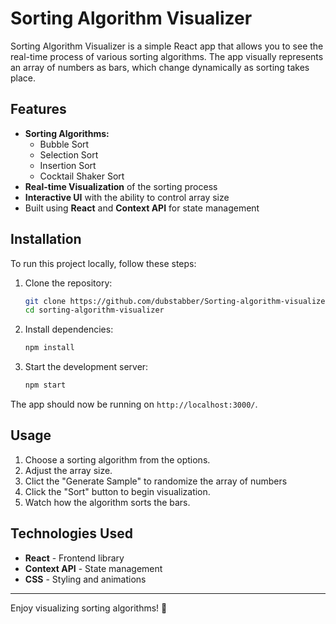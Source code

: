 # Sorting Algorithm Visualizer

Sorting Algorithm Visualizer is a simple React app that allows you to see the real-time process of various sorting algorithms. The app visually represents an array of numbers as bars, which change dynamically as sorting takes place.

## Features

- **Sorting Algorithms:**
  - Bubble Sort
  - Selection Sort
  - Insertion Sort
  - Cocktail Shaker Sort
- **Real-time Visualization** of the sorting process
- **Interactive UI** with the ability to control array size
- Built using **React** and **Context API** for state management

## Installation

To run this project locally, follow these steps:

1. Clone the repository:
   ```bash
   git clone https://github.com/dubstabber/Sorting-algorithm-visualizer.git
   cd sorting-algorithm-visualizer
   ```
2. Install dependencies:
   ```bash
   npm install
   ```
3. Start the development server:
   ```bash
   npm start
   ```

The app should now be running on `http://localhost:3000/`.

## Usage

1. Choose a sorting algorithm from the options.
2. Adjust the array size.
3. Clict the "Generate Sample" to randomize the array of numbers
4. Click the "Sort" button to begin visualization.
5. Watch how the algorithm sorts the bars.

## Technologies Used

- **React** - Frontend library
- **Context API** - State management
- **CSS** - Styling and animations

---

Enjoy visualizing sorting algorithms! 🚀

